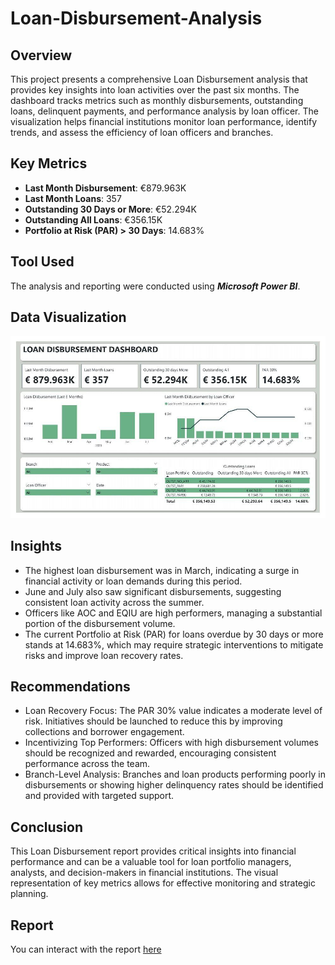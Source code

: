# Loan-Disbursement-Analysis

## Overview

This project presents a comprehensive Loan Disbursement analysis that provides key insights into loan activities over the past six months. The dashboard tracks metrics such as monthly disbursements, outstanding loans, delinquent payments, and performance analysis by loan officer. The visualization helps financial institutions monitor loan performance, identify trends, and assess the efficiency of loan officers and branches.

## Key Metrics

- **Last Month Disbursement**: €879.963K
- **Last Month Loans**: 357
- **Outstanding 30 Days or More**: €52.294K
- **Outstanding All Loans**: €356.15K
- **Portfolio at Risk (PAR) > 30 Days**: 14.683%

## Tool Used

The analysis and reporting were conducted using ***Microsoft Power BI***.

## Data Visualization

![](https://github.com/rukayatrafiu/Loan-Disbursement-Analysis/blob/main/Loan%20Disbursement%20Report.jpg)

## Insights

- The highest loan disbursement was in March, indicating a surge in financial activity or loan demands during this period.
- June and July also saw significant disbursements, suggesting consistent loan activity across the summer.
- Officers like AOC and EQIU are high performers, managing a substantial portion of the disbursement volume.
- The current Portfolio at Risk (PAR) for loans overdue by 30 days or more stands at 14.683%, which may require strategic interventions to mitigate risks and improve loan recovery rates.

## Recommendations

- Loan Recovery Focus: The PAR 30% value indicates a moderate level of risk. Initiatives should be launched to reduce this by improving collections and borrower engagement.
- Incentivizing Top Performers: Officers with high disbursement volumes should be recognized and rewarded, encouraging consistent performance across the team.
- Branch-Level Analysis: Branches and loan products performing poorly in disbursements or showing higher delinquency rates should be identified and provided with targeted support.

## Conclusion

This Loan Disbursement report provides critical insights into financial performance and can be a valuable tool for loan portfolio managers, analysts, and decision-makers in financial institutions. The visual representation of key metrics allows for effective monitoring and strategic planning.

## Report

You can interact with the report [here](https://app.powerbi.com/view?r=eyJrIjoiMTQzMGJhOWYtMmE4NS00NjBhLTlmNDMtMWIyZDlmZTAxYTA4IiwidCI6IjM5MmYwNTUzLTJmMjEtNDc0YS1iNTdjLWIyZDI5NjBjZmU3OSJ9)
